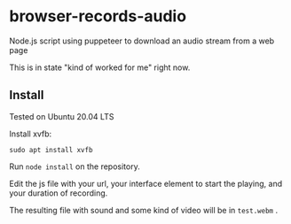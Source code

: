 # browser-records-audio
Node.js script using puppeteer to download an audio stream from a web page

This is in state "kind of worked for me" right now.

## Install

Tested on Ubuntu 20.04 LTS

Install xvfb:

    sudo apt install xvfb
    
Run ```node install``` on the repository.

Edit the js file with your url, your interface element to start the playing, and your duration of recording.

The resulting file with sound and some kind of video will be in ```test.webm``` .
